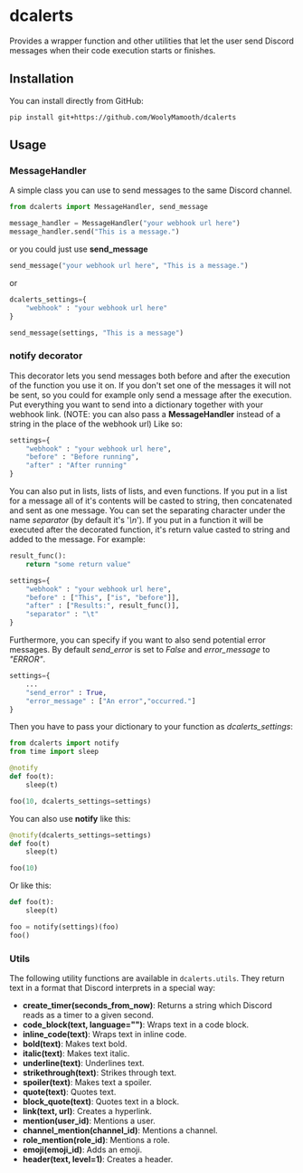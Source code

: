 # dcalerts

Provides a wrapper function and other utilities that let the user send Discord messages when their code execution starts or finishes.

## Installation

You can install directly from GitHub:
```
pip install git+https://github.com/WoolyMamooth/dcalerts
```
## Usage

### MessageHandler

A simple class you can use to send messages to the same Discord channel.
```python
from dcalerts import MessageHandler, send_message

message_handler = MessageHandler("your webhook url here")
message_handler.send("This is a message.")
```

or you could just use **send_message**

```python
send_message("your webhook url here", "This is a message.")
```
or
```python
dcalerts_settings={
    "webhook" : "your webhook url here"
}

send_message(settings, "This is a message")
```

### notify decorator

This decorator lets you send messages both before and after the execution of the function you use it on. If you don't set one of the messages it will not be sent, so you could for example only send a message after the execution.
Put everything you want to send into a dictionary together with your webhook link. (NOTE: you can also pass a **MessageHandler** instead of a string in the place of the webhook url) Like so:
```python
settings={
    "webhook" : "your webhook url here",
    "before" : "Before running",
    "after" : "After running"
}
```
You can also put in lists, lists of lists, and even functions. If you put in a list for a message all of it's contents will be casted to string, then concatenated and sent as one message. You can set the separating character under the name *separator* (by default it's '*\\n*'). If you put in a function it will be executed after the decorated function, it's return value casted to string and added to the message. For example:
```python
result_func():
    return "some return value"

settings={
    "webhook" : "your webhook url here",
    "before" : ["This", ["is", "before"]],
    "after" : ["Results:", result_func()],
    "separator" : "\t"
}
```
Furthermore, you can specify if you want to also send potential error messages. By default *send_error* is set to _False_ and *error_message* to _"ERROR"_.
```python
settings={
    ...
    "send_error" : True,
    "error_message" : ["An error","occurred."]
}
```
Then you have to pass your dictionary to your function as *dcalerts_settings*:
```python
from dcalerts import notify
from time import sleep

@notify
def foo(t):
    sleep(t)

foo(10, dcalerts_settings=settings)
``` 
You can also use **notify** like this:
```python
@notify(dcalerts_settings=settings)
def foo(t)
    sleep(t)

foo(10)
```
Or like this:
```python
def foo(t):
    sleep(t)

foo = notify(settings)(foo)
foo()
```

### Utils

The following utility functions are available in `dcalerts.utils`. They return text in a format that Discord interprets in a special way:

- **create_timer(seconds_from_now)**: Returns a string which Discord reads as a timer to a given second.
- **code_block(text, language="")**: Wraps text in a code block.
- **inline_code(text)**: Wraps text in inline code.
- **bold(text)**: Makes text bold.
- **italic(text)**: Makes text italic.
- **underline(text)**: Underlines text.
- **strikethrough(text)**: Strikes through text.
- **spoiler(text)**: Makes text a spoiler.
- **quote(text)**: Quotes text.
- **block_quote(text)**: Quotes text in a block.
- **link(text, url)**: Creates a hyperlink.
- **mention(user_id)**: Mentions a user.
- **channel_mention(channel_id)**: Mentions a channel.
- **role_mention(role_id)**: Mentions a role.
- **emoji(emoji_id)**: Adds an emoji.
- **header(text, level=1)**: Creates a header.